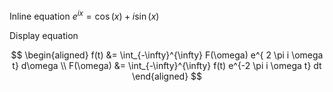 <link rel="stylesheet" href="https://cdn.jsdelivr.net/npm/katex@0.16.3/dist/katex.min.css" integrity="sha384-Juol1FqnotbkyZUT5Z7gUPjQ9gzlwCENvUZTpQBAPxtusdwFLRy382PSDx5UUJ4/" crossorigin="anonymous">
<script defer src="https://cdn.jsdelivr.net/npm/katex@0.16.3/dist/katex.min.js" integrity="sha384-97gW6UIJxnlKemYavrqDHSX3SiygeOwIZhwyOKRfSaf0JWKRVj9hLASHgFTzT+0O" crossorigin="anonymous"></script>
<script defer src="https://cdn.jsdelivr.net/npm/katex@0.16.3/dist/contrib/auto-render.min.js" integrity="sha384-+VBxd3r6XgURycqtZ117nYw44OOcIax56Z4dCRWbxyPt0Koah1uHoK0o4+/RRE05" crossorigin="anonymous"></script>
<script>
    document.addEventListener("DOMContentLoaded", function() {
        renderMathInElement(document.body, {
          delimiters: [
            {left: "$$", right: "$$", display: true},
            {left: "$", right: "$", display: false},
            {left: "\\(", right: "\\)", display: false},
            {left: "\\[", right: "\\]", display: true}
          ]
        });
    });
</script>

Inline equation $e^{ix} = \cos(x) + i\sin(x)$


Display equation

$$
\begin{aligned}
f(t)      &= \int_{-\infty}^{\infty} F(\omega) e^{ 2 \pi i \omega t} d\omega \\
F(\omega) &= \int_{-\infty}^{\infty} f(t)      e^{-2 \pi i \omega t} dt
\end{aligned}
$$

